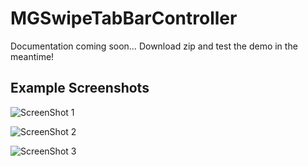 # MGSwipeTabBarController
Documentation coming soon…
Download zip and test the demo in the meantime!

## Example Screenshots
![ScreenShot 1](http://farm9.staticflickr.com/8479/8278966578_c8532c456b.jpg)

![ScreenShot 2](http://farm9.staticflickr.com/8502/8277908927_bdba07fedf.jpg)

![ScreenShot 3](http://farm9.staticflickr.com/8479/8278966578_c8532c456b.jpg)